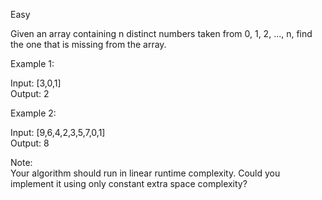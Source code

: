 Easy

Given an array containing n distinct numbers taken from 0, 1, 2, ..., n, find the one that is missing from the array.

Example 1:

Input: [3,0,1]  
Output: 2  

Example 2:

Input: [9,6,4,2,3,5,7,0,1]  
Output: 8

Note:  
Your algorithm should run in linear runtime complexity. Could you implement it using only constant extra space complexity?
